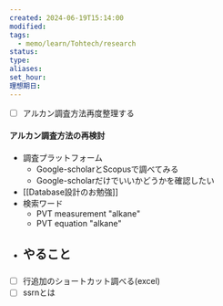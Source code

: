 ```yaml
---
created: 2024-06-19T15:14:00
modified: 
tags:
  - memo/learn/Tohtech/research
status: 
type: 
aliases: 
set_hour: 
理想期日:
---
```

- [ ] アルカン調査方法再度整理する
#### アルカン調査方法の再検討
- 調査プラットフォーム
	- Google-scholarとScopusで調べてみる
	- Google-scholarだけでいいかどうかを確認したい
- [[Database設計のお勉強]]
- 検索ワード
	- PVT measurement "alkane"
	- PVT equation "alkane"
- やること
	- 
### 
- [ ] 行追加のショートカット調べる(excel)
- [ ] ssrnとは